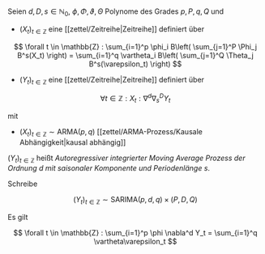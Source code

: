 Seien $d, D, s \in \mathbb{N}_0$, $\phi, \Phi, \vartheta, \Theta$ Polynome des Grades $p, P, q, Q$ und
- $(X_t)_{t \in \mathbb{Z}}$ eine [[zettel/Zeitreihe|Zeitreihe]] definiert über

$$
	\forall t \in \mathbb{Z} : \sum_{i=1}^p \phi_i B\left( \sum_{j=1}^P \Phi_j B^s(X_t) \right) = \sum_{i=1}^q \vartheta_i B\left( \sum_{j=1}^Q \Theta_j B^s(\varepsilon_t) \right)
$$

- $(Y_t)_{t \in \mathbb{Z}}$ eine [[zettel/Zeitreihe|Zeitreihe]] definiert über

$$
	\forall t \in \mathbb{Z} : X_t : \nabla^d\nabla_s^D Y_t
$$

mit
- $(X_t)_{t \in \mathbb{Z}} \sim \text{ARMA}(p, q)$ [[zettel/ARMA-Prozess/Kausale Abhängigkeit|kausal abhängig]]

$(Y_t)_{t \in \mathbb{Z}}$ heißt *Autoregressiver integrierter Moving Average Prozess der Ordnung $d$ mit saisonaler Komponente und Periodenlänge $s$*.

Schreibe

$$
	(Y_t)_{t \in \mathbb{Z}} \sim \text{SARIMA}(p, d, q) \times (P, D, Q)
$$

Es gilt

$$
	\forall t \in \mathbb{Z} : \sum_{i=1}^p \phi \nabla^d Y_t = \sum_{i=1}^q \vartheta\varepsilon_t
$$